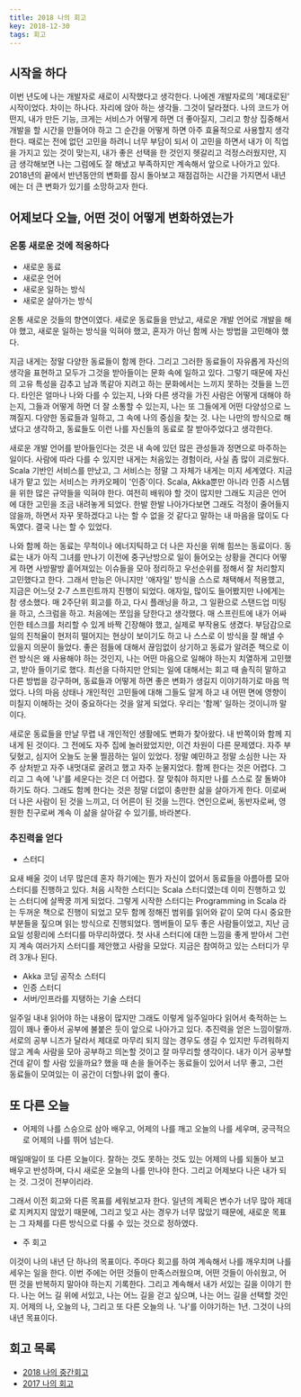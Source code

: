 ```yaml
---
title: 2018 나의 회고
key: 2018-12-30
tags: 회고
---
```


## 시작을 하다
이번 년도에 나는 개발자로 새로이 시작했다고 생각한다. 나에겐 개발자로의 '제대로된' 시작이었다. 차이는 하나다. 자리에 앉아 하는 생각들. 그것이 달라졌다. 나의 코드가 어떤지, 내가 만든 기능, 크게는 서비스가 어떻게 하면 더 좋아질지, 그리고 항상 집중해서 개발을 할 시간을 만들어야 하고 그 순간을 어떻게 하면 아주 효율적으로 사용할지 생각한다. 때로는 전에 없던 고민을 하려니 너무 부담이 되서 이 고민을 하면서 내가 이 직업을 가지고 있는 것이 맞는지, 내가 좋은 선택을 한 것인지 헷갈리고 걱정스러웠지만, 지금 생각해보면 나는 그럼에도 잘 해냈고 부족하지만 계속해서 앞으로 나아가고 있다. 2018년의 끝에서 반년동안의 변화를 잠시 돌아보고 재점검하는 시간을 가지면서 내년에는 더 큰 변화가 있기를 소망하고자 한다.

## 어제보다 오늘, 어떤 것이 어떻게 변화하였는가
### 온통 새로운 것에 적응하다
- 새로운 동료
- 새로운 언어
- 새로운 일하는 방식
- 새로운 살아가는 방식

온통 새로운 것들의 향연이였다. 새로운 동료들을 만났고, 새로운 개발 언어로 개발을 해야 했고, 새로운 일하는 방식을 익혀야 했고, 혼자가 아닌 함께 사는 방법을 고민해야 했다.

지금 내게는 정말 다양한 동료들이 함께 한다. 그리고 그러한 동료들이 자유롭게 자신의 생각을 표현하고 모두가 그것을 받아들이는 문화 속에 일하고 있다. 그렇기 때문에 자신의 고유 특성을 감추고 남과 똑같아 지려고 하는 문화에서는 느끼지 못하는 것들을 느낀다. 타인은 얼마나 나와 다를 수 있는지, 나와 다른 생각을 가진 사람은 어떻게 대해야 하는지, 그들과 어떻게 하면 더 잘 소통할 수 있는지, 나는 또 그들에게 어떤 다양성으로 느껴질지. 다양한 동료들과 일하고, 그 속에 나의 중심을 찾는 것. 나는 나만의 방식으로 해냈다고 생각하고, 동료들도 이런 나를 자신들의 동료로 잘 받아주었다고 생각한다.

새로운 개발 언어를 받아들인다는 것은 내 속에 있던 많은 관성들과 정면으로 마주하는 일이다. 사람에 따라 다를 수 있지만 내게는 처음있는 경험이라, 사실 좀 많이 괴로웠다. Scala 기반인 서비스를 만났고, 그 서비스는 정말 그 자체가 내게는 미지 세계였다. 지금 내가 맡고 있는 서비스는 카카오페이 '인증'이다. Scala, Akka뿐만 아니라 인증 시스템을 위한 많은 규약들을 익혀야 한다. 여전히 배워야 할 것이 많지만 그래도 지금은 언어에 대한 고민을 조금 내려놓게 되었다. 한발 한발 나아가다보면 그래도 걱정이 줄어들지 않을까, 하면서 자꾸 못하겠다고 나는 할 수 없을 것 같다고 말하는 내 마음을 많이도 다독였다. 결국 나는 할 수 있었다.

나와 함께 하는 동료는 무척이나 에너지틱하고 더 나은 자신을 위해 힘쓰는 동료이다. 동료는 내가 아직 그녀를 만나기 이전에 중구난방으로 일이 들어오는 상황을 견디다 어떻게 하면 사방팔방 흩어져있는 이슈들을 모아 정리하고 우선순위를 정해서 잘 처리할지 고민했다고 한다. 그래서 만능은 아니지만 '애자일' 방식을 스스로 채택해서 적용했고, 지금은 어느덧 2-7 스프린트까지 진행이 되었다. 애자일, 많이도 들어봤지만 나에게는 참 생소했다. 매 2주단위 회고를 하고, 다시 플래닝을 하고, 그 일환으로 스탠드업 미팅을 하고, 스크럼을 하고. 처음에는 쪼임을 당한다고 생각했다. 매 스프린트에 내가 어싸인한 테스크를 처리할 수 있게 바짝 긴장해야 했고, 실제로 부작용도 생겼다. 부담감으로 일의 진척율이 현저히 떨어지는 현상이 보이기도 하고 나 스스로 이 방식을 잘 해낼 수 있을지 의문이 들었다. 좋은 점들에 대해서 끊임없이 상기하고 동료가 알려준 책으로 이런 방식은 왜 사용해야 하는 것인지, 나는 어떤 마음으로 일해야 하는지 치열하게 고민했고, 받아 들이기로 했다. 최선을 다하지만 안되는 일에 대해서는 회고 때 솔직히 말하고 다른 방법을 강구하며, 동료들과 어떻게 하면 좋은 변화가 생길지 이야기하기로 마음 먹었다. 나의 마음 상태나 개인적인 고민들에 대해 그들도 알게 하고 내 어떤 면에 영향이 미칠지 이해하는 것이 중요하다는 것을 알게 되었다. 우리는 '함께' 일하는 것이니까 말이다.

새로운 동료들을 만날 무렵 내 개인적인 생활에도 변화가 찾아왔다. 내 반쪽이와 함께 지내게 된 것이다. 그 전에도 자주 집에 놀러왔었지만, 이건 차원이 다른 문제였다. 자주 부딪혔고, 심지어 오늘도 눈물 찔끔하는 일이 있었다. 정말 예민하고 정말 소심한 나는 자주 상처받고 자주 내멋대로 굴려고 했고 자주 눈물지었다. 함께 한다는 것은 어렵다. 그리고 그 속에 '나'를 세운다는 것은 더 어렵다. 잘 맞춰야 하지만 나를 스스로 잘 돌봐야 하기도 하다. 그래도 함께 한다는 것은 정말 더없이 충만한 삶을 살아가게 한다. 이로써 더 나은 사람이 된 것을 느끼고, 더 어른이 된 것을 느낀다. 연인으로써, 동반자로써, 영원한 친구로써 계속 이 삶을 살아갈 수 있기를, 바라본다.

### 추진력을 얻다
- 스터디

요새 배울 것이 너무 많은데 혼자 하기에는 뭔가 자신이 없어서 동료들을 아름아름 모아 스터디를 진행하고 있다. 처음 시작한 스터디는 Scala 스터디였는데 이미 진행하고 있는 스터디에 살짝쿵 끼게 되었다. 그렇게 시작한 스터디는 Programming in Scala 라는 두꺼운 책으로 진행이 되었고 모두 함께 정해진 범위를 읽어와 같이 모여 다시 중요한 부분들을 짚으며 읽는 방식으로 진행되었다. 멤버들이 모두 좋은 사람들이었고, 지난 금요일 성황리에 스터디를 마무리하였다. 첫 사내 스터디에 대한 느낌을 좋게 받아서 그런지 계속 여러가지 스터디를 제안했고 사람을 모았다. 지금은 참여하고 있는 스터디가 무려 3개나 된다.
   - Akka 코딩 공작소 스터디
   - 인증 스터디
   - 서버/인프라를 지탱하는 기술 스터디

일주일 내내 읽어야 하는 내용이 많지만 그래도 이렇게 일주일마다 읽어서 축적하는 느낌이 꽤나 좋아서 공부에 불붙은 둣이 앞으로 나아가고 있다. 추진력을 얻은 느낌이랄까. 서로의 공부 니즈가 달라서 제대로 마무리 되지 않는 경우도 생길 수 있지만 두려워하지 않고 계속 사람을 모아 공부하고 의논할 것이고 잘 마무리할 생각이다. 내가 이거 공부할 건데 같이 할 사람 있을까요? 했을 때 손을 들어주는 동료들이 있어서 너무 좋고, 그런 동료들이 모여있는 이 공간이 더할나위 없이 좋다.

## 또 다른 오늘
- 어제의 나를 스승으로 삼아 배우고, 어제의 나를 깨고 오늘의 나를 세우며, 궁극적으로 어제의 나를 뛰어 넘는다.

매일매일이 또 다른 오늘이다. 잘하는 것도 못하는 것도 있는 어제의 나를 되돌아 보고 배우고 반성하며, 다시 새로운 오늘의 나를 만나야 한다. 그리고 어제보다 나은 내가 되는 것. 그것이 전부이리라.

그래서 이전 회고와 다른 목표를 세워보고자 한다. 일년의 계획은 변수가 너무 많아 제대로 지켜지지 않았기 때문에, 그리고 잊고 사는 경우가 너무 많았기 때문에, 새로운 목표는 그 자체를 다른 방식으로 다룰 수 있는 것으로 정하였다.

- 주 회고

이것이 나의 내년 단 하나의 목표이다. 주마다 회고를 하여 계속해서 나를 깨우치며 나를 세우는 일을 한다. 이번 주에는 어떤 것들이 만족스러웠으며, 어떤 것들이 아쉬웠고, 어떤 것을 반복하지 말아야 하는지 기록한다. 그리고 계속해서 내가 서있는 길을 이야기 한다. 나는 어느 길 위에 서있고, 나는 어느 길을 걷고 싶으며, 나는 어느 길을 선택할 것인지. 어제의 나, 오늘의 나, 그리고 또 다른 오늘의 나. '나'를 이야기하는 1년. 그것이 나의 내년 목표이다.

## 회고 목록
- [2018 나의 중간회고](https://ssosso.github.io/2018/08/21/2018-%EB%82%98%EC%9D%98-%EC%A4%91%EA%B0%84%ED%9A%8C%EA%B3%A0.html)
- [2017 나의 회고](https://ssosso.github.io/2017/12/31/2017-%EB%82%98%EC%9D%98-%ED%9A%8C%EA%B3%A0.html)
